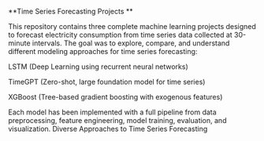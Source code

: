 **Time Series Forecasting Projects
**

This repository contains three complete machine learning projects designed to forecast electricity consumption from time series data collected at 30-minute intervals. The goal was to explore, compare, and understand different modeling approaches for time series forecasting:

LSTM (Deep Learning using recurrent neural networks)

TimeGPT (Zero-shot, large foundation model for time series)

XGBoost (Tree-based gradient boosting with exogenous features)

Each model has been implemented with a full pipeline from data preprocessing, feature engineering, model training, evaluation, and visualization.
Diverse Approaches to Time Series Forecasting

